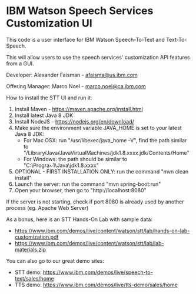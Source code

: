 # IBM Watson Speech Services Customization UI

This code is a user interface for IBM Watson Speech-To-Text and Text-To-Speech.

This will allow users to use the speech services' customization API features from a GUI.

Developer: Alexander Faisman - afaisma@us.ibm.com

Offering Manager: Marco Noel - marco.noel@ca.ibm.com   

How to install the STT UI and run it:

1. Install Maven - https://maven.apache.org/install.html
2. Install latest Java 8 JDK
3. Install NodeJS - https://nodejs.org/en/download/
3. Make sure the environment variable JAVA_HOME is set to your latest Java 8 JDK:
    - For Mac OSX: run  "/usr/libexec/java_home -V", find the path similar to "/Library/Java/JavaVirtualMachines/jdk1.8.xxxx.jdk/Contents/Home"
    - For Windows: the path should be similar to "C:\Progra~1\Java\jdk1.8.xxxx"
4. OPTIONAL - FIRST INSTALLATION ONLY: run the command "mvn clean install"
5. Launch the server: run the command "mvn spring-boot:run"
6. Open your browser, then go to "http://localhost:8080"

If the server is not starting, check if port 8080 is already used by another process (eg. Apache Web Server)

As a bonus, here is an STT Hands-On Lab with sample data:
- https://www.ibm.com/demos/live/content/watson/stt/lab/hands-on-lab-customization.pdf
- https://www.ibm.com/demos/live/content/watson/stt/lab/lab-materials.zip

You can also go to our great demo sites:
- STT demo: https://www.ibm.com/demos/live/speech-to-text/sales/home
- TTS demo: https://www.ibm.com/demos/live/tts-demo/sales/home
